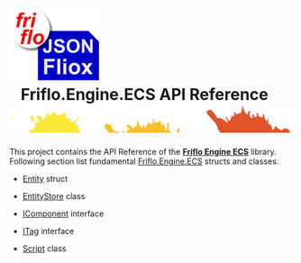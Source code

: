 # ![logo](docs/images/Json-Fliox.svg)   **Friflo.Engine.ECS API Reference**![SPLASH](docs/images/paint-splatter.svg)


This project contains the API Reference of the [**Friflo Engine ECS**](https://github.com/friflo/Friflo.Json.Fliox/tree/main/Engine) library.    
Following section list fundamental [Friflo.Engine.ECS](api/Friflo/Json/Fliox/Hub/index.md) structs and classes.



- [Entity](api/Entity.md) struct
- [EntityStore](api/EntityStore.md) class

- [IComponent](api/IComponent.md) interface
- [ITag](api/ITag.md) interface
- [Script](api/Script.md) class




